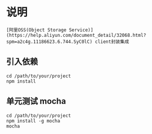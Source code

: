 # 说明
    
    [阿里OSS(Object Storage Service)](https://help.aliyun.com/document_detail/32068.html?spm=a2c4g.11186623.6.744.SyC0lC) client封装集成
    
## 引入依赖

    cd /path/to/your/project
    npm install    

## 单元测试 mocha

    cd /path/to/your/project
    npm install -g mocha
    mocha
     




 
